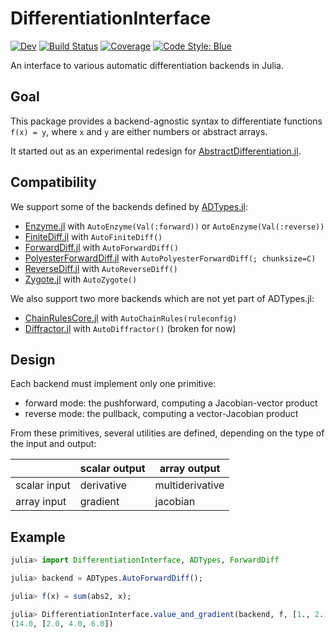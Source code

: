 # DifferentiationInterface

[![Dev](https://img.shields.io/badge/docs-dev-blue.svg)](https://gdalle.github.io/DifferentiationInterface.jl/dev/)
[![Build Status](https://github.com/gdalle/DifferentiationInterface.jl/actions/workflows/CI.yml/badge.svg?branch=main)](https://github.com/gdalle/DifferentiationInterface.jl/actions/workflows/CI.yml?query=branch%3Amain)
[![Coverage](https://codecov.io/gh/gdalle/DifferentiationInterface.jl/branch/main/graph/badge.svg)](https://codecov.io/gh/gdalle/DifferentiationInterface.jl)
[![Code Style: Blue](https://img.shields.io/badge/code%20style-blue-4495d1.svg)](https://github.com/invenia/BlueStyle)

An interface to various automatic differentiation backends in Julia.

## Goal

This package provides a backend-agnostic syntax to differentiate functions `f(x) = y`, where `x` and `y` are either numbers or abstract arrays.

It started out as an experimental redesign for [AbstractDifferentiation.jl](https://github.com/JuliaDiff/AbstractDifferentiation.jl).

## Compatibility

We support some of the backends defined by [ADTypes.jl](https://github.com/SciML/ADTypes.jl):

- [Enzyme.jl](https://github.com/EnzymeAD/Enzyme.jl) with `AutoEnzyme(Val(:forward))` or `AutoEnzyme(Val(:reverse))`
- [FiniteDiff.jl](https://github.com/JuliaDiff/FiniteDiff.jl) with `AutoFiniteDiff()`
- [ForwardDiff.jl](https://github.com/JuliaDiff/ForwardDiff.jl) with `AutoForwardDiff()`
- [PolyesterForwardDiff.jl](https://github.com/JuliaDiff/PolyesterForwardDiff.jl) with `AutoPolyesterForwardDiff(; chunksize=C)`
- [ReverseDiff.jl](https://github.com/JuliaDiff/ReverseDiff.jl) with `AutoReverseDiff()`
- [Zygote.jl](https://github.com/FluxML/Zygote.jl) with `AutoZygote()`

We also support two more backends which are not yet part of ADTypes.jl:

- [ChainRulesCore.jl](https://github.com/JuliaDiff/ChainRulesCore.jl) with `AutoChainRules(ruleconfig)`
- [Diffractor.jl](https://github.com/JuliaDiff/Diffractor.jl) with `AutoDiffractor()` (broken for now)

## Design

Each backend must implement only one primitive:

- forward mode: the pushforward, computing a Jacobian-vector product
- reverse mode: the pullback, computing a vector-Jacobian product

From these primitives, several utilities are defined, depending on the type of the input and output:

|              | scalar output | array output    |
| ------------ | ------------- | --------------- |
| scalar input | derivative    | multiderivative |
| array input  | gradient      | jacobian        |

## Example

```julia
julia> import DifferentiationInterface, ADTypes, ForwardDiff

julia> backend = ADTypes.AutoForwardDiff();

julia> f(x) = sum(abs2, x);

julia> DifferentiationInterface.value_and_gradient(backend, f, [1., 2., 3.])
(14.0, [2.0, 4.0, 6.0])
```
